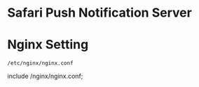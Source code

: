 # Safari Push Notification Server

# Nginx Setting
`/etc/nginx/nginx.conf`

include <PATH>/nginx/nginx.conf;